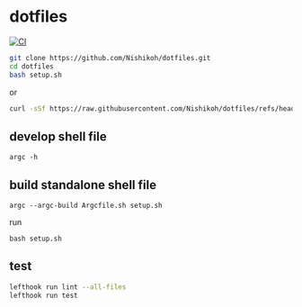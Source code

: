 # dotfiles

[![CI](https://github.com/Nishikoh/dotfiles/actions/workflows/setup.yml/badge.svg?branch=master)](https://github.com/Nishikoh/dotfiles/actions/workflows/setup.yml)

```sh
git clone https://github.com/Nishikoh/dotfiles.git
cd dotfiles
bash setup.sh
```

or

```sh
curl -sSf https://raw.githubusercontent.com/Nishikoh/dotfiles/refs/heads/master/setup.sh | bash -s -- lazy-setup
```

## develop shell file

```
argc -h
```

## build standalone shell file

```
argc --argc-build Argcfile.sh setup.sh
```

run

```
bash setup.sh
```

## test

```sh
lefthook run lint --all-files
lefthook run test
```
